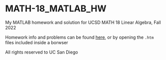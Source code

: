 # MATH-18_MATLAB_HW

My MATLAB homework and solution for UCSD MATH 18 Linear Algebra, Fall 2022

Homework info and problems can be found [here](https://mathweb.ucsd.edu/~math18m/), 
or by opening the `.htm` files included inside a borwser

All rights reserved to UC San Diego
